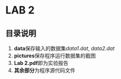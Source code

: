 # LAB 2

## 目录说明

1. **data**保存输入的数据集*data1.dat*, *data2.dat*
2. **pictures**保存程序运行数据集的截图
3. **Lab 2.pdf**即为实验报告
4. **其余部分**为程序源代码文件
